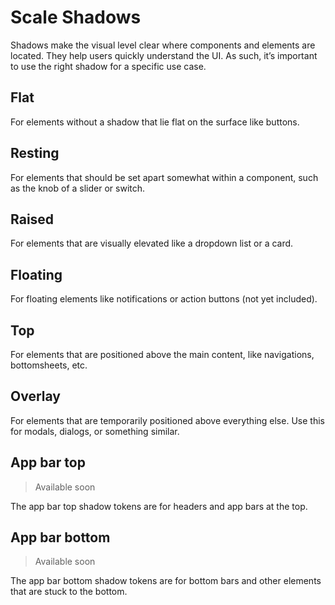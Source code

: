 # Scale Shadows

Shadows make the visual level clear where components and elements are located. They help users quickly understand the UI. As such, it’s important to use the right shadow for a specific use case.

## Flat

For elements without a shadow that lie flat on the surface like buttons.

## Resting

For elements that should be set apart somewhat within a component, such as the knob of a slider or switch.

## Raised

For elements that are visually elevated like a dropdown list or a card.

## Floating

For floating elements like notifications or action buttons (not yet included).

## Top

For elements that are positioned above the main content, like navigations, bottomsheets, etc.

## Overlay

For elements that are temporarily positioned above everything else. Use this for modals, dialogs, or something similar.

## App bar top

> Available soon

The app bar top shadow tokens are for headers and app bars at the top.

## App bar bottom

> Available soon

The app bar bottom shadow tokens are for bottom bars and other elements that are stuck to the bottom.
